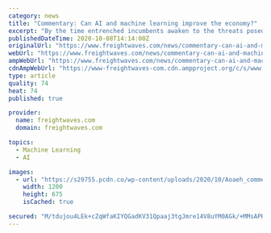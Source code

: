 ```yaml
---
category: news
title: "Commentary: Can AI and machine learning improve the economy?"
excerpt: "By the time entrenched incumbents awaken to the threats posed by newly developed general purpose technologies (GPTs), a crop of challengers who had no option but to adopt the new GPT at the outset has become powerful enough to threaten the financial stability of an industry."
publishedDateTime: 2020-10-08T14:14:00Z
originalUrl: "https://www.freightwaves.com/news/commentary-can-ai-and-machine-learning-improve-the-economy"
webUrl: "https://www.freightwaves.com/news/commentary-can-ai-and-machine-learning-improve-the-economy"
ampWebUrl: "https://www.freightwaves.com/news/commentary-can-ai-and-machine-learning-improve-the-economy/amp"
cdnAmpWebUrl: "https://www-freightwaves-com.cdn.ampproject.org/c/s/www.freightwaves.com/news/commentary-can-ai-and-machine-learning-improve-the-economy/amp"
type: article
quality: 74
heat: 74
published: true

provider:
  name: freightwaves.com
  domain: freightwaves.com

topics:
  - Machine Learning
  - AI

images:
  - url: "https://s29755.pcdn.co/wp-content/uploads/2020/10/Aoaeh_commentary_100620_1.jpg"
    width: 1200
    height: 675
    isCached: true

secured: "M/tdujou4LEk+cZqWfaKIYQGadKV31Qpaaj3tgJmre14V8uYM0AGk/+MMsAPH9cl/wlnMobCYyVWKMivxDvo+92hJ6CKeaf0KVbt3CR/KorFXtvVvgI++sjqj21GK05GvePA74KWdGs1fGqAib+/7Hkcuei79UkU6K2yAn85AasRm9TvregoAs/y7SckKY7T5o/Vnm+/JVYo+0LorpU5baPv2Chha1qGnfCOs8f6hMSBhSc9A6Jxd/2alY802myqkEd0b2INqLsVhrEYp/GoEVaZgnYDWO3BucMAJa8OsFSC3dI0MIEPrKd5GUgrMhnvdJ5IOAQZL68DBPInyakMta3lysUtFNDWhM31qSLwTI4=;g4aetPRVPp1UoFt1pXtjIg=="
---
```


